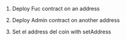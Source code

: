 1. Deploy Fuc contract on an address

2. Deploy Admin contract on another address

3. Set el address del coin with setAddress
